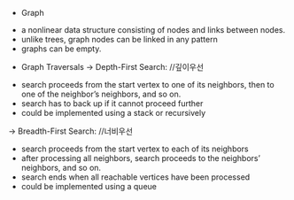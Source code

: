 * Graph
- a nonlinear data structure consisting of nodes and links between nodes.
- unlike trees, graph nodes can be linked in any pattern
- graphs can be empty.

* Graph Traversals
-> Depth-First Search:  //깊이우선
- search proceeds from the start vertex to one of its neighbors, then to one of the neighbor’s neighbors, and so on.
- search has to back up if it cannot proceed further
- could be implemented using a stack or recursively

-> Breadth-First Search: //너비우선
- search proceeds from the start vertex to each of its neighbors
- after processing all neighbors, search proceeds to the neighbors’ neighbors, and so on.
- search ends when all reachable vertices have been processed
- could be implemented using a queue